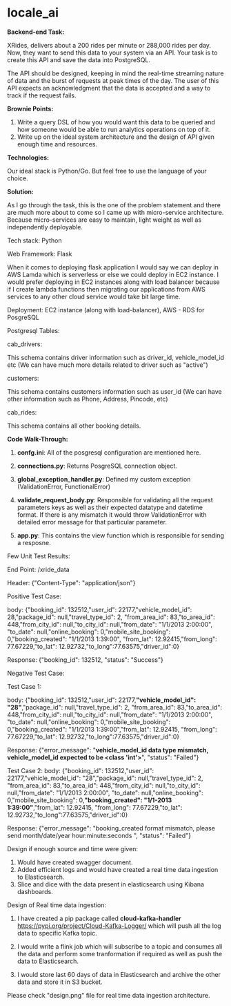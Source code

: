 # locale_ai

**Backend-end Task:**

XRides, delivers about a 200 rides per minute or 288,000 rides per day. Now, they want to send
this data to your system via an API. Your task is to create this API and save the data into
PostgreSQL.

The API should be designed, keeping in mind the real-time streaming nature of data and the
burst of requests at peak times of the day. The user of this API expects an acknowledgment that
the data is accepted and a way to track if the request fails.

**Brownie Points:**
1. Write a query DSL of how you would want this data to be queried and how someone
would be able to run analytics operations on top of it.
2. Write up on the ideal system architecture and the design of API given enough time and
resources.

**Technologies:**

Our ideal stack is Python/Go. But feel free to use the language of your choice.

**Solution:**

As I go through the task, this is the one of the problem statement and there are much more
about to come so I came up with micro-service architecture. Because micro-services are easy to maintain,
light weight as well as independently deployable.  

Tech stack: Python

Web Framework: Flask

When it comes to deploying flask application I would say we can deploy in AWS Lamda which is serverless 
or else we could deploy in EC2 instance. I would prefer deploying in EC2 instances along with load balancer 
because if I create lambda functions then migrating our applications from AWS services to any other 
cloud service would take bit large time. 

Deployment: EC2 instance (along with load-balancer), AWS - RDS for PosgreSQL 

Postgresql Tables: 

cab_drivers: 

This schema contains driver information such as driver_id, vehicle_model_id etc (We can have much 
more details related to driver such as "active")

customers:

This schema contains customers information such as user_id (We can have other information 
such as Phone, Address, Pincode, etc)

cab_rides:

This schema contains all other booking details.

**Code Walk-Through:**

1. **confg.ini**: All of the posgresql configuration are mentioned here.

2. **connections.py**: Returns PosgreSQL connection object.

3. **global_exception_handler.py**: Defined my custom exception (ValidationError, FunctionalError)

4. **validate_request_body.py**: Responsible for validating all the request parameters keys as well as their 
expected datatype and datetime format. If there is any mismatch it would throw  ValidationError with detailed error 
message for that particular parameter.

5. **app.py**: This contains the view function which is responsible for sending a resposne.

Few Unit Test Results:

End Point: /xride_data

Header: {"Content-Type": "application/json"}

Positive Test Case:

body: {"booking_id": 132512,"user_id": 22177,"vehicle_model_id": 28,"package_id": null,"travel_type_id": 2,
"from_area_id": 83,"to_area_id": 448,"from_city_id": null,"to_city_id": null,"from_date": "1/1/2013 2:00:00",
"to_date": null,"online_booking": 0,"mobile_site_booking": 0,"booking_created": "1/1/2013 1:39:00",
"from_lat": 12.92415,"from_long": 77.67229,"to_lat": 12.92732,"to_long":77.63575,"driver_id":0}

Response: {"booking_id": 132512, "status": "Success"}

Negative Test Case:

Test Case 1:

body: {"booking_id": 132512,"user_id": 22177,**"vehicle_model_id": "28"**,"package_id": null,"travel_type_id": 2,
"from_area_id": 83,"to_area_id": 448,"from_city_id": null,"to_city_id": null,"from_date": "1/1/2013 2:00:00",
"to_date": null,"online_booking": 0,"mobile_site_booking": 0,"booking_created": "1/1/2013 1:39:00","from_lat": 12.92415,
"from_long": 77.67229,"to_lat": 12.92732,"to_long":77.63575,"driver_id":0}

Response: {"error_message": "**vehicle_model_id data type mismatch, vehicle_model_id expected to be <class 'int'>**", 
"status": "Failed"}

Test Case 2:
body: {"booking_id": 132512,"user_id": 22177,"vehicle_model_id": "28","package_id": null,"travel_type_id": 2,
"from_area_id": 83,"to_area_id": 448,"from_city_id": null,"to_city_id": null,"from_date": "1/1/2013 2:00:00",
"to_date": null,"online_booking": 0,"mobile_site_booking": 0,**"booking_created": "1/1-2013 1:39:00"**,"from_lat": 12.92415,
"from_long": 77.67229,"to_lat": 12.92732,"to_long":77.63575,"driver_id":0}

Response: {"error_message": "booking_created format mismatch, please send month/date/year hour:minute:seconds ", 
"status": "Failed"}

Design if enough source and time were given:

1. Would have created swagger document.
2. Added efficient logs and would have created a real time data ingestion to Elasticsearch.
3. Slice and dice with the data present in elasticsearch using Kibana dashboards.

Design of Real time data ingestion:

1. I have created a pip package called **cloud-kafka-handler** https://pypi.org/project/Cloud-Kafka-Logger/ which will 
push all the log data to specific Kafka topic.

2. I would write a flink job which will subscribe to a topic and consumes all the data and perform some tranformation 
if required as well as push the data to Elasticsearch.

3. I would store last 60 days of data in Elasticsearch and archive the other data and store it in S3 bucket.

Please check "design.png" file for real time data ingestion architecture.
